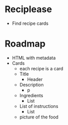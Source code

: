# Reciplease

- Find recipe cards

# Roadmap

- HTML with metadata
- Cards
    - each recipe is a card
    - Title
        - Header
    - Description
        - p
    - Ingredients
        - List
    - List of instructions
        - List
    - picture of the food
    